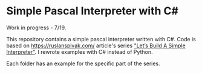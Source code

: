 # Simple Pascal Interpreter with C#
Work in progress - 7/19.

This repository contains a simple pascal interpreter written with C#. Code is based on https://ruslanspivak.com/ article's series ["Let’s Build A Simple Interpreter"](https://ruslanspivak.com/lsbasi-part1/). I rewrote examples with C# instead of Python. 

Each folder has an example for the specific part of the series.